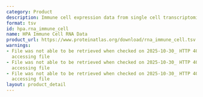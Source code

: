 ```yaml
---
category: Product
description: Immune cell expression data from single cell transcriptomics studies
format: tsv
id: hpa.rna_immune_cell
name: HPA Immune Cell RNA Data
product_url: https://www.proteinatlas.org/download/rna_immune_cell.tsv.zip
warnings:
- File was not able to be retrieved when checked on 2025-10-30_ HTTP 403 error when
  accessing file
- File was not able to be retrieved when checked on 2025-10-30_ HTTP 404 error when
  accessing file
- File was not able to be retrieved when checked on 2025-10-30_ HTTP 404 error when
  accessing file
layout: product_detail
---
```

